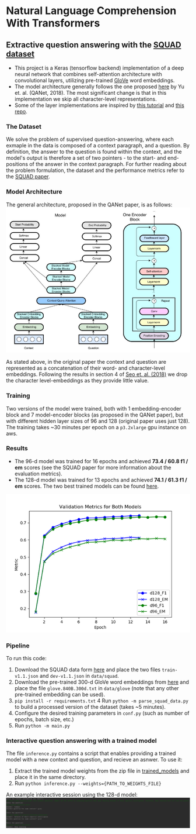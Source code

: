 # Natural Language Comprehension With Transformers
## Extractive question answering with the [SQUAD dataset](https://rajpurkar.github.io/SQuAD-explorer/)

* This project is a Keras (tensorflow backend) implementation of a deep neural network that combines self-attention architecture with convolutional layers, utilizing pre-trained [GloVe](https://nlp.stanford.edu/projects/glove/) word embeddings.
* The model architecture generally follows the one proposed [here](https://arxiv.org/pdf/1804.09541.pdf) by Yu et. al. (QANet, 2018). The most significant change is that in this implementation we skip all character-level representations. 
* Some of the layer implementations are inspired by [this tutorial](https://www.tensorflow.org/tutorials/text/transformer#top_of_page) and [this repo](https://github.com/nptdat/qanet).

### The Dataset
We solve the problem of supervised question-answering, where each exmaple in the data is composed of a context paragraph, and a question. By definition, the answer to the question is found within the context, and the model's output is therefore a set of two pointers - to the start- and end-positions of the answer in the context paragraph.
For further reading about the problem formulation, the dataset and the performance metrics refer to the [SQUAD paper](https://arxiv.org/abs/1606.05250).

### Model Architecture
The general architecture, proposed in the QANet paper, is as follows:
![qanet-arch](https://github.com/yoav1412/attention-question-answering/blob/master/images/qanet-arch.jpg)

As stated above, in the original paper the context and question are represented as a concatenation of their word- and character-level embeddings. Following the results in section 4 of [Seo et. al. (2018)](https://arxiv.org/pdf/1611.01603.pdf) we drop the character level-embeddings as they provide little value.

### Training
Two versions of the model were trained, both with 1 embedding-encoder block and 7 model-encoder blocks (as proposed in the QANet paper), but with different hidden layer sizes of 96 and 128 (original paper uses just 128).
The training takes ~30 minutes per epoch on a `p3.2xlarge` gpu instance on aws.

### Results
* The 96-d model was trained for 16 epochs and achieved **73.4 / 60.8 f1 / em** scores (see the SQUAD paper for more information about the evaluation metrics).
* The 128-d model was trained for 13 epochs and achieved **74.1 / 61.3 f1 / em** scores.
The two best trained models can be found [here](https://github.com/yoav1412/attention-question-answering/tree/master/trained_models).

![validation metrics](https://github.com/yoav1412/attention-question-answering/blob/master/images/validation_metrics_plot.png)

### Pipeline
To run this code:
1. Download the SQUAD data form [here](https://rajpurkar.github.io/SQuAD-explorer/) and place the two files `train-v1.1.json` and `dev-v1.1.json` in `data/squad`.
2. Download the pre-trained 300-d GloVe word embeddings from [here](https://nlp.stanford.edu/projects/glove/) and place the file `glove.840B.300d.txt` in `data/glove` (note that any other pre-trained embedding can be used).
3. `pip install -r requirements.txt`
4 Run `python -m parse_squad_data.py` to build a processed version of the dataset (takes ~5 minutes).
5. Configure the desired training parameters in `conf.py` (such as number of epochs, batch size, etc.)
6. Run `python -m main.py`

### Interactive question answering with a trained model
The file `inference.py` contains a script that enables providing a trained model with a new context and question, and recieve an asnwer.
To use it:
1. Extract the trained model weights from the zip file in [trained_models](https://github.com/yoav1412/attention-question-answering/tree/master/trained_models) and place it in the same directory.
2. Run `python inference.py --weights={PATH_TO_WEIGHTS_FILE}`

An example interactive session using the 128-d model:
![example](https://github.com/yoav1412/attention-question-answering/blob/master/images/interactive_session_example.jpg)
